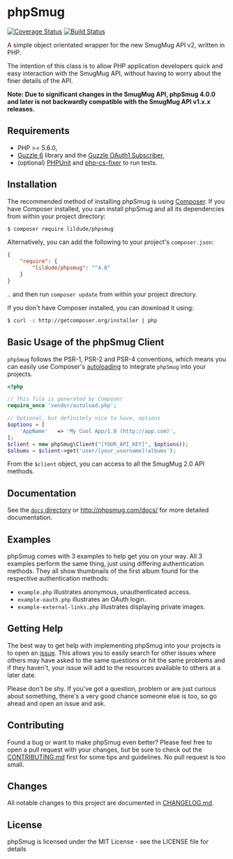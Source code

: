 
# phpSmug

[![Coverage Status](https://coveralls.io/repos/lildude/phpSmug/badge.svg?branch=master&service=github)](https://coveralls.io/github/lildude/phpSmug?branch=master) [![Build Status](https://travis-ci.org/lildude/phpSmug.svg)](https://travis-ci.org/lildude/phpSmug)

A simple object orientated wrapper for the new SmugMug API v2, written in PHP.

The intention of this class is to allow PHP application developers quick and easy interaction with the SmugMug API, without having to worry about the finer details of the API.

**Note: Due to significant changes in the SmugMug API, phpSmug 4.0.0 and later is not backwardly compatible with the SmugMug API v1.x.x releases.**

## Requirements

* PHP >= 5.6.0,
* [Guzzle 6](https://github.com/guzzle/guzzle) library and the [Guzzle OAuth1 Subscriber](https://github.com/guzzle/oauth-subscriber),
* (optional) [PHPUnit](https://phpunit.de/) and [php-cs-fixer](http://cs.sensiolabs.org/) to run tests.

## Installation

The recommended method of installing phpSmug is using [Composer](http://getcomposer.org). If you have Composer installed, you can install phpSmug and all its dependencies from within your project directory:

```bash
$ composer require lildude/phpsmug
```

Alternatively, you can add the following to your project's `composer.json`:

```json
{
    "require": {
        "lildude/phpsmug": "^4.0"
    }
}
```

.. and then run `composer update` from within your project directory.

If you don't have Composer installed, you can download it using:

```bash
$ curl -s http://getcomposer.org/installer | php
```

## Basic Usage of the phpSmug Client

`phpSmug` follows the PSR-1, PSR-2 and PSR-4 conventions, which means you can easily use Composer's [autoloading](https://getcomposer.org/doc/01-basic-usage.md#autoloading) to integrate `phpSmug` into your projects.

```php
<?php

// This file is generated by Composer
require_once 'vendor/autoload.php';

// Optional, but definitely nice to have, options
$options = [
    'AppName'   => 'My Cool App/1.0 (http://app.com)',
];
$client = new phpSmug\Client("[YOUR_API_KEY]", $options));
$albums = $client->get('user/[your_username]!albums');
```

From the `$client` object, you can access to all the SmugMug 2.0 API methods.

## Documentation

See the [`docs` directory](docs/) or http://phpsmug.com/docs/ for more detailed documentation.

## Examples

phpSmug comes with 3 examples to help get you on your way. All 3 examples perform the same thing, just using differing authentication methods. They all show thumbnails of the first album found for the respective authentication methods:

- `example.php` illustrates anonymous, unauthenticated access.
- `example-oauth.php` illustrates an OAuth login.
- `example-external-links.php` illustrates displaying private images.

## Getting Help

The best way to get help with implementing phpSmug into your projects is to open an [issue](https://github.com/lildude/phpSmug/issues).  This allows you to easily search for other issues where others may have asked to the same questions or hit the same problems and if they haven't, your issue will add to the resources available to others at a later date.

Please don't be shy. If you've got a question, problem or are just curious about something, there's a very good chance someone else is too, so go ahead and open an issue and ask.

## Contributing

Found a bug or want to make phpSmug even better? Please feel free to open a pull request with your changes, but be sure to check out the [CONTRIBUTING.md](CONTRIBUTING.md) first for some tips and guidelines. No pull request is too small.

## Changes

All notable changes to this project are documented in [CHANGELOG.md](CHANGELOG.md).

## License

phpSmug is licensed under the MIT License - see the LICENSE file for details
